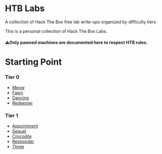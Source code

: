 # HTB Labs

A collection of Hack The Box free lab write-ups organized by difficulty tiers.

This is a personal collection of Hack The Box Labs.

####  ⚠️Only pawned machines are documented here to respect HTB rules.

#  Starting Point
### Tier 0
- [Meow](Tier-0/Meow.md)
- [Fawn](Tier-0/Fawn.md)
- [Dancing](Tier-0/Dancing.md)
- [Redeemer](Tier-0/Redeemer.md)

### Tier 1
- [Appointment](Tier-1/Appointment.md)
- [Sequel](Tier-1/Sequel.md)
- [Crocodile](Tier-1/Crocodile.md)
- [Responder](Tier-1/Responder.md)
- [Three](Tier-1/Three.md)
